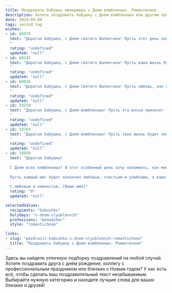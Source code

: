 ```yaml
---
title: Поздравить бабушку менеджера с Днем влюбленных. Романтичное
description: Хотите поздравить бабушку с Днем влюбленных или другим праздником? Наш ИИ создаст незабываемое поздравление, а вы обязательно выделитесь среди других.  
date: 2024-09-04
tags: second tag
wishes:
- id: 60970
  text: "Дорогая Бабушка, с Днем святого Валентина! Пусть этот день подарит Вам теплоту, любовь и искренние улыбки. Ведь Вы, как и любая женщина, достойны внимания и романтических чувств!  Пусть работа менеджера не омрачает Вашу жизнь, а приносит только радость и удовлетворение.
  "
  rating: "undefined"
  updated: "null"
- id: 60245
  text: "Дорогая Бабушка, с Днем святого Валентина! Пусть ваша жизнь будет наполнена любовью и заботой, как ваш профессионализм и талант в роли Менеджера вдохновляют всех вокруг.
  "
  rating: "undefined"
  updated: "null"
- id: 60026
  text: "Дорогая Бабушка, с Днем Святого Валентина! Пусть любовь, как прекрасный цветок, расцветает в Вашем сердце, а каждый день будет наполнен нежностью и заботой. Пусть Ваша душа всегда остаётся молодой и прекрасной, а рядом с Вами будут люди, которые дарят Вам счастье и любовь.
  "
  rating: "undefined"
  updated: "null"
- id: 59259
  text: "Дорогая Бабушка, с Днем влюбленных! Пусть эта весна принесет тебе море любви, как твое сердце всегда любило море, и пусть твои дни будут наполнены нежностью и заботой, как ты всегда заботилась о нас.  Будь счастлива и любима, как ты любила свою профессию менеджера.
  "
  rating: "undefined"
  updated: "null"
- id: 58764
  text: "Дорогая бабушка, с Днем влюбленных! Пусть твоя жизнь будет полна любви, тепла и заботы. Желаю тебе, чтобы ты всегда чувствовала себя любимой и счастливой, как в начале своего замечательного пути менеджера. 💖
  "
  rating: "undefined"
  updated: "null"
- id: 38950
  text: "Дорогая бабушка!
  
  С Днем всех влюбленных! В этот особенный день хочу напомнить, как много любви и нежности мы чувствуем к вам. Вы — наше вдохновение и тот свет, который наполняет дом теплом и радостью. Как мудрый менеджер, вы всегда находите время для заботы и внимания, создавая гармонию в нашей жизни.
  
  Пусть каждый миг будет наполнен любовью, счастьем и улыбками, а ваше сердце будет всегда окружено теплотой близких. Вы для нас — самый настоящий символ любви и преданности.
  
  С любовью и нежностью, [Ваше имя]"
  rating: "0"
  updated: "null"

selectedValues:
  recipients: "babushku"
  holidays: "s-dnem-vlyublennih"
  professions: "menedzher"
  style: "romantichnoe"

links:
- slug: "pozdravit-babushku-s-dnem-vlyublennih-romantichnoe"
  title: "Поздравить бабушку с Днем влюбленных. Романтичное"
---
```


Здесь вы найдете отличную подборку поздравлений на любой случай. 
Хотите поздравить друга с днём рождения, коллегу с профессиональным праздником или близких с Новым годом? У нас есть всё, чтобы сделать ваш поздравительный текст незабываемым. Выбирайте нужную категорию и находите лучшие слова для ваших близких и друзей!
